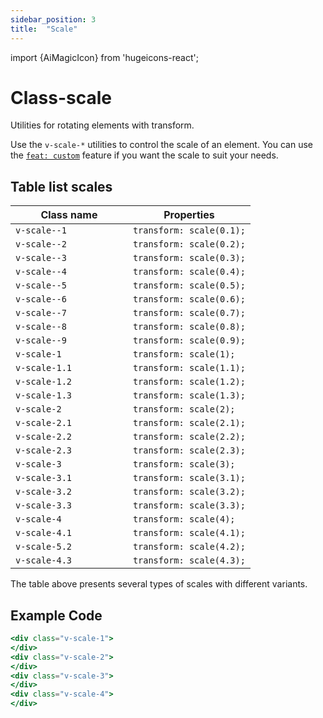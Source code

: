 ```yaml
---
sidebar_position: 3
title:  "Scale"
---
```


import {AiMagicIcon} from 'hugeicons-react';

# Class-scale <AiMagicIcon className='icon' />

Utilities for rotating elements with transform.

Use the `v-scale-*` utilities to control the scale of an element.
You can use <br /> the [`feat: custom`](/docs/Core-Features/V-custom.md) feature if you want the scale to suit your needs.

## Table list scales

| Class name  | Properties |
|---------------------|-------------------|
| `v-scale--1			`      | `transform: scale(0.1);` | 
| `v-scale--2			`      | `transform: scale(0.2);` | 
| `v-scale--3			`      | `transform: scale(0.3);` | 
| `v-scale--4			`      | `transform: scale(0.4);` | 
| `v-scale--5			`      | `transform: scale(0.5);` | 
| `v-scale--6			`      | `transform: scale(0.6);` | 
| `v-scale--7			`      | `transform: scale(0.7);` | 
| `v-scale--8			`      | `transform: scale(0.8);` | 
| `v-scale--9			`      | `transform: scale(0.9);` | 
| `v-scale-1			`      | `transform: scale(1);` | 
| `v-scale-1.1			`      | `transform: scale(1.1);` | 
| `v-scale-1.2			`      | `transform: scale(1.2);` | 
| `v-scale-1.3			`      | `transform: scale(1.3);` | 
| `v-scale-2			`      | `transform: scale(2);` | 
| `v-scale-2.1			`      | `transform: scale(2.1);` | 
| `v-scale-2.2			`      | `transform: scale(2.2);` | 
| `v-scale-2.3			`      | `transform: scale(2.3);` | 
| `v-scale-3			`      | `transform: scale(3);` | 
| `v-scale-3.1			`      | `transform: scale(3.1);` | 
| `v-scale-3.2			`      | `transform: scale(3.2);` | 
| `v-scale-3.3			`      | `transform: scale(3.3);` | 
| `v-scale-4			`      | `transform: scale(4);` | 
| `v-scale-4.1			`      | `transform: scale(4.1);` | 
| `v-scale-5.2			`      | `transform: scale(4.2);` | 
| `v-scale-4.3			`      | `transform: scale(4.3);` | 

The table above presents several types of scales with different variants.

## Example Code
``` jsx title="index.html"		
<div class="v-scale-1">
</div>
<div class="v-scale-2">
</div>
<div class="v-scale-3">
</div>
<div class="v-scale-4">
</div>
```